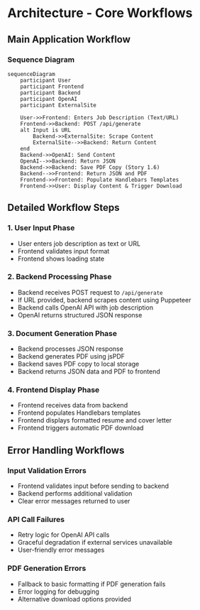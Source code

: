 # Architecture - Core Workflows

## Main Application Workflow

### Sequence Diagram

```
sequenceDiagram
    participant User
    participant Frontend
    participant Backend
    participant OpenAI
    participant ExternalSite

    User->>Frontend: Enters Job Description (Text/URL)
    Frontend->>Backend: POST /api/generate
    alt Input is URL
        Backend->>ExternalSite: Scrape Content
        ExternalSite-->>Backend: Return Content
    end
    Backend->>OpenAI: Send Content
    OpenAI-->>Backend: Return JSON
    Backend->>Backend: Save PDF Copy (Story 1.6)
    Backend-->>Frontend: Return JSON and PDF
    Frontend->>Frontend: Populate Handlebars Templates
    Frontend->>User: Display Content & Trigger Download
```

## Detailed Workflow Steps

### 1. User Input Phase

- User enters job description as text or URL
- Frontend validates input format
- Frontend shows loading state

### 2. Backend Processing Phase

- Backend receives POST request to `/api/generate`
- If URL provided, backend scrapes content using Puppeteer
- Backend calls OpenAI API with job description
- OpenAI returns structured JSON response

### 3. Document Generation Phase

- Backend processes JSON response
- Backend generates PDF using jsPDF
- Backend saves PDF copy to local storage
- Backend returns JSON data and PDF to frontend

### 4. Frontend Display Phase

- Frontend receives data from backend
- Frontend populates Handlebars templates
- Frontend displays formatted resume and cover letter
- Frontend triggers automatic PDF download

## Error Handling Workflows

### Input Validation Errors

- Frontend validates input before sending to backend
- Backend performs additional validation
- Clear error messages returned to user

### API Call Failures

- Retry logic for OpenAI API calls
- Graceful degradation if external services unavailable
- User-friendly error messages

### PDF Generation Errors

- Fallback to basic formatting if PDF generation fails
- Error logging for debugging
- Alternative download options provided
